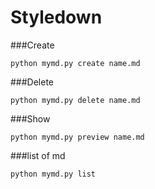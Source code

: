 # Styledown

###Create
```
python mymd.py create name.md
```

###Delete
```
python mymd.py delete name.md
```

###Show
```
python mymd.py preview name.md
```

###list of md
```
python mymd.py list
```
